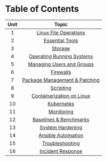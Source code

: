 # Table of Contents

| Unit |                                              Topic                                              |
| :--: | :---------------------------------------------------------------------------------------------: |
|  1   |     [Linux File Operations](https://professionallinuxusersgroup.github.io/course-books/lac/u1intro)     |
|  2   |        [Essential Tools](https://professionallinuxusersgroup.github.io/course-books/lac/u2intro)        |
|  3   |            [Storage](https://professionallinuxusersgroup.github.io/course-books/lac/u3intro)            |
|  4   |   [Operating Running Systems](https://professionallinuxusersgroup.github.io/course-books/lac/u4intro)   |
|  5   |   [Managing Users and Groups](https://professionallinuxusersgroup.github.io/course-books/lac/u5intro)   |
|  6   |           [Firewalls](https://professionallinuxusersgroup.github.io/course-books/lac/u6intro)           |
|  7   | [Package Management & Patching](https://professionallinuxusersgroup.github.io/course-books/lac/u7intro) |
|  8   |           [Scripting](https://professionallinuxusersgroup.github.io/course-books/lac/u8intro)           |
|  9   |   [Containerization on Linux](https://professionallinuxusersgroup.github.io/course-books/lac/u9intro)   |
|  10  |          [Kubernetes](https://professionallinuxusersgroup.github.io/course-books/lac/u10intro)          |
|  11  |          [Monitoring](https://professionallinuxusersgroup.github.io/course-books/lac/u11intro)          |
|  12  |    [Baselines & Benchmarks](https://professionallinuxusersgroup.github.io/course-books/lac/u12intro)    |
|  13  |       [System Hardening](https://professionallinuxusersgroup.github.io/course-books/lac/u13intro)       |
|  14  |      [Ansible Automation](https://professionallinuxusersgroup.github.io/course-books/lac/u14intro)      |
|  15  |       [Troubleshooting](https://professionallinuxusersgroup.github.io/course-books/lac/u15intro)        |
|  16  |      [Incident Response](https://professionallinuxusersgroup.github.io/course-books/lac/u16intro)       |
